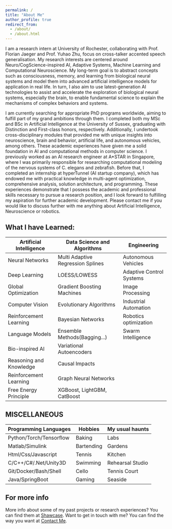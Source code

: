 ```yaml
---
permalink: /
title: "About Me"
author_profile: true
redirect_from: 
  - /about/
  - /about.html
---
```


I am a research intern at University of Rochester, collaborating with Prof. Florian Jaeger and Prof. Yuhao Zhu, focus on cross-talker accented speech generalisation. My research interests are centered around Neuro/CogScience-inspired AI, Adaptive Systems, Machine Learning and Computational Neuroscience. My long-term goal is to abstract concepts such as consciousness, memory, and learning from biological neural systems and model them into advanced artificial intelligence models for application in real life. In turn, I also aim to use latest-generation AI technologies to assist and accelerate the exploration of biological neural systems, especially the brain, to enable fundamental science to explain the mechanisms of complex behaviors and systems. 

I am currently searching for appropriate PhD programs worldwide, aiming to fulfill part of my grand ambitions through them. I completed both my MSc and BSc in Artificial Intelligence at the University of Sussex, graduating with Distinction and First-class honors, respectively. Additionally, I undertook cross-disciplinary modules that provided me with unique insights into neuroscience, brain and behavior, artificial life, and autonomous vehicles, among others. These academic experiences have given me a solid foundation in AI and computational methods in computer science. I previously worked as an AI research engineer at A*STAR in Singapore, where I was primarily responsible for researching computational modeling of the nervous systems of C. elegans and zebrafish. Before that, I completed an internship at hyperTunnel (AI startup company), which has endowed me with practical knowledge in multi-agent optimization, comprehensive analysis, solution architecture, and programming. These experiences demonstrate that I possess the academic and professional skills necessary to pursue a research position, and I look forward to fulfilling my aspiration for further academic development. Please contact me if you would like to discuss further with me anything about Artificial Intelligence, Neuroscience or robotics.

What I have Learned:
------

| Artificial Intelligence | Data Science and Algorithms       | Engineering               | 
| --------                | --------                          | --------                  | 
| Neural Networks         | Multi Adaptive Regression Splines | Autonomous Vehicles       | 
| Deep Learning           | LOESS/LOWESS                      | Adaptive Control Systems  | 
| Global Optimization     | Gradient Boosting Machines        | Image Processing          | 
| Computer Vision         | Evolutionary Algorithms           | Industrial Automation     | 
| Reinforcement Learning  | Bayesian Networks                 | Robotics  optimization    | 
| Language Models         | Ensemble Methods(Bagging...)      | Swarm Intelligence        | 
| Bio-inspired AI         | Variational Autoencoders          |                           | 
| Reasoning and Knowledge | Causal Impacts                    |                           | 
| Reinforcement Learning  | Graph Neural Networks             |                           | 
| Free Energy Principle   | XGBoost, LightGBM, CatBoost       |                           | 

MISCELLANEOUS
------

| Programming Languages  | Hobbies          | My usual haunts             |
| --------               | --------         | --------                    |
| Python/Torch/Tensorflow| Baking           | Labs                        |
| Matlab/Simulink        | Bartending       | Gardens                     |
| Html/Css/Javascript    | Tennis           | Kitchen                     |
| C/C++/C#/.Net/Unity3D  | Swimming         | Rehearsal Studio            |
| Git/Docker/Bash/Shell  | Cello            | Tennis Court                |
| Java/SpringBoot        | Gaming           | Seaside                     |

For more info
------

More info about some of my past projects or research experiences? You can find them at [Shawcase](https://dashpulsar.github.io/portfolio/). 
Want to get in touch with me? You can find the way you want at [Contact Me](https://dashpulsar.github.io/teaching/).
